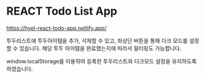 # REACT Todo List App
<https://hyel-react-todo-app.netlify.app/>

투두리스트에 투두아이템을 추가, 삭제할 수 있고, 좌상단 버튼을 통해 다크 모드를 설정할 수 있습니다. 해당 투두 아이템을 완료했는지에 따라서 필터링도 가능합니다.

window.localStorage를 이용하여 등록한 투두리스트와 다크모드 설정을 유지하도록 하였습니다.
